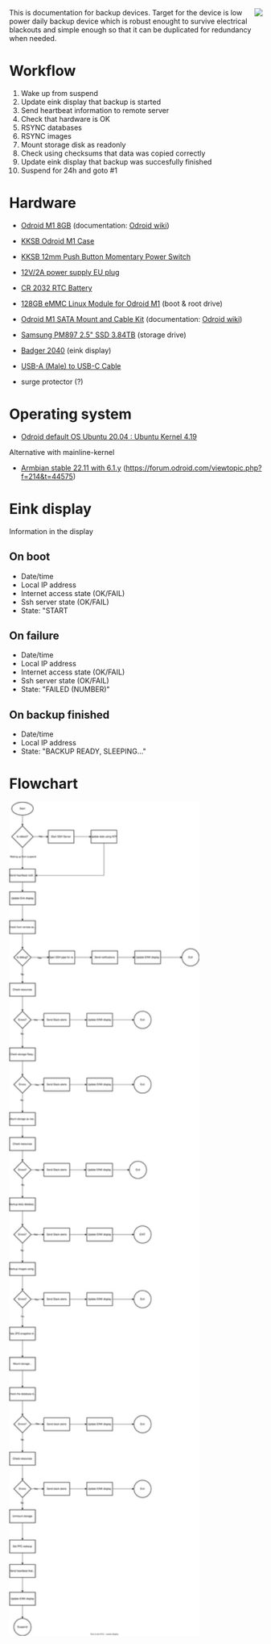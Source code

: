 <img align="right"   src="https://upload.wikimedia.org/wikipedia/commons/thumb/3/30/Odroid_M1_with_SATA_mount_cablekit_with_Samsung_SATA_SSD_drive.jpg/264px-Odroid_M1_with_SATA_mount_cablekit_with_Samsung_SATA_SSD_drive.jpg" />
This is documentation for backup devices. Target for the device is low power daily backup device which is robust enought to survive electrical blackouts and simple enough so that it can be duplicated for redundancy when needed.

# Workflow

1. Wake up from suspend
2. Update eink display that backup is started
3. Send heartbeat information to remote server
4. Check that hardware is OK
5. RSYNC databases 
6. RSYNC images  
7. Mount storage disk as readonly
8. Check using checksums that data was copied correctly
9. Update eink display that backup was succesfully finished
10. Suspend for 24h and goto #1

# Hardware

* [Odroid M1 8GB](https://www.hardkernel.com/shop/odroid-m1-with-8gbyte-ram/) (documentation: [Odroid wiki](https://wiki.odroid.com/odroid-m1/hardware/start))
* [KKSB Odroid M1 Case](https://kksb-cases.com/products/kksb-odroid-m1-chassi)
* [KKSB 12mm Push Button Momentary Power Switch](https://kksb-cases.com/products/kksb-12mm-push-button)
* [12V/2A power supply EU plug](https://www.hardkernel.com/shop/12v-2a-power-supply-eu-plug/)
* [CR 2032 RTC Battery](https://wiki.odroid.com/odroid-m1/getting_started/equip_an_rtc_battery) 
* [128GB eMMC Linux Module for Odroid M1](https://www.hardkernel.com/shop/128gb-emmc-module-m1-linux/) (boot & root drive)
* [Odroid M1 SATA Mount and Cable Kit](https://www.hardkernel.com/shop/m1-sata-mount-and-cable-kit/) (documentation: [Odroid wiki](https://wiki.odroid.com/accessory/cables/sata_holder?s[]=odroid&s[]=m1&s[]=sata))
* [Samsung PM897 2.5" SSD 3.84TB](https://semiconductor.samsung.com/resources/brochure/Samsung%20SATA%20SSD%20PM893%20%20PM897.pdf) (storage drive)
* [Badger 2040](https://shop.pimoroni.com/products/badger-2040) (eink display)
* [USB-A (Male) to USB-C Cable](https://www.tekniikkaosat.fi/tuote/sign-lyhyt-usb-c-kaapeli-nylonista-5v-3a-20cm-hopea)

* surge protector (?)

# Operating system 

* [Odroid default OS Ubuntu 20.04 : Ubuntu Kernel 4.19](https://wiki.odroid.com/odroid-m1/os_images/ubuntu/ubuntu)

Alternative with mainline-kernel
* [Armbian stable 22.11 with 6.1.y](https://www.armbian.com/odroid-m1/) (https://forum.odroid.com/viewtopic.php?f=214&t=44575)

# Eink display
Information in the display
## On boot
* Date/time
* Local IP address
* Internet access state (OK/FAIL)
* Ssh server state (OK/FAIL)
* State: "START

## On failure
* Date/time
* Local IP address
* Internet access state (OK/FAIL)
* Ssh server state (OK/FAIL)
* State: "FAILED (NUMBER)"

## On backup finished
* Date/time
* Local IP address
* State: "BACKUP READY, SLEEPING..."



# Flowchart
<img src="https://github.com/Ajapaik/Odroid_m1_backup_sbc/blob/main/Odroid%20M1%20backup%20node%20workflow.drawio.svg" width=75% >




